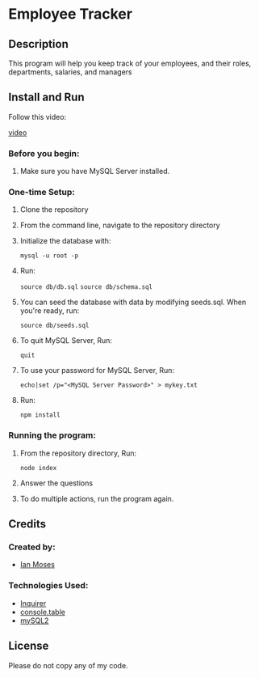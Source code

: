 # Employee Tracker

## Description

This program will help you keep track of your employees, and their roles, departments, salaries, and managers

## Install and Run

Follow this video:

[video](https://watch.screencastify.com/v/oVzcECIMitHbQJQxH19U)

### Before you begin:

1. Make sure you have MySQL Server installed.

### One-time Setup:

1. Clone the repository
2. From the command line, navigate to the repository directory
3. Initialize the database with:

    ```mysql -u root -p```

4. Run:

    ```source db/db.sql```
    ```source db/schema.sql```

5. You can seed the database with data by modifying seeds.sql. When you're ready, run:

    ```source db/seeds.sql```

6. To quit MySQL Server, Run:

    ```quit```

7. To use your password for MySQL Server, Run:

    ```echo|set /p="<MySQL Server Password>" > mykey.txt```

8. Run:

    ```npm install```


### Running the program:

1. From the repository directory, Run:

    ```node index```

2. Answer the questions
3. To do multiple actions, run the program again.

## Credits

### Created by:
* [Ian Moses](https://github.com/Moses-Ian)

### Technologies Used:
* [Inquirer](https://www.npmjs.com/package/inquirer)
* [console.table](https://www.npmjs.com/package/console.table)
* [mySQL2](https://www.npmjs.com/package/mysql2)

## License

Please do not copy any of my code.
